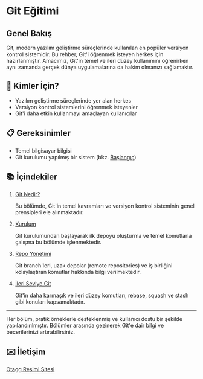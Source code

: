 # Git Eğitimi

## Genel Bakış
Git, modern yazılım geliştirme süreçlerinde kullanılan en popüler versiyon kontrol sistemidir. Bu rehber, Git'i öğrenmek isteyen herkes için hazırlanmıştır. Amacımız, Git'in temel ve ileri düzey kullanımını öğrenirken aynı zamanda gerçek dünya uygulamalarına da hakim olmanızı sağlamaktır.

##  🎯  Kimler İçin?
- Yazılım geliştirme süreçlerinde yer alan herkes
- Versiyon kontrol sistemlerini öğrenmek isteyenler
- Git'i daha etkin kullanmayı amaçlayan kullanıcılar

## 📋 Gereksinimler
- Temel bilgisayar bilgisi
- Git kurulumu yapılmış bir sistem (bkz. [Başlangıç](02-baslangic/README.md))

## 📚 İçindekiler
1. [Git Nedir?](01-temel-bilgiler/01-git-nedir.md)

    Bu bölümde, Git'in temel kavramları ve versiyon kontrol sisteminin genel prensipleri ele alınmaktadır.
2. [Kurulum](01-temel-bilgiler/02-kurulum-ve-yapılandırma.md)

    Git kurulumundan başlayarak ilk depoyu oluşturma ve temel komutlarla çalışma bu bölümde işlenmektedir.
3. [Repo Yönetimi](02-repo-yönetimi/01-repo-nedir.md)

    Git branch'leri, uzak depolar (remote repositories) ve iş birliğini kolaylaştıran komutlar hakkında bilgi verilmektedir.
4. [İleri Seviye Git](03-ileri-seviyeler/01-ileri-seviye-komutlar.md)

    Git'in daha karmaşık ve ileri düzey komutları, rebase, squash ve stash gibi konuları kapsamaktadır.

---

Her bölüm, pratik örneklerle desteklenmiş ve kullanıcı dostu bir şekilde yapılandırılmıştır. Bölümler arasında gezinerek Git'e dair bilgi ve becerilerinizi artırabilirsiniz.

## ✉️ İletişim
[Otagg Resimi Sitesi](https://www.uludag.edu.tr/otonom)